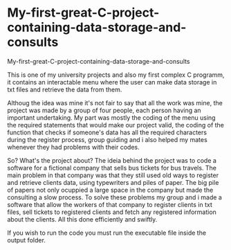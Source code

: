 # My-first-great-C-project-containing-data-storage-and-consults
My-first-great-C-project-containing-data-storage-and-consults

This is one of my university projects and also my first complex C programm, it contains an interactable menu where the user can make data storage in txt files and retrieve the data from them.

Althoug the idea was mine it's not fair to say that all the work was mine, the project was made by a group of four people, each person having an important undertaking. My part was mostly the coding of the menu using the required statements that would make our project valid, the coding of the function that checks if someone's data has all the required characters during the register process, group guiding and i also helped my mates whenever they had problems with their codes.

So? What's the project about? The ideia behind the project was to code a software for a fictional company that sells bus tickets for bus travels. The main problem in that company was that they still used old ways to register and retrieve clients data, using typewriters and piles of paper. The big pile of papers not only ocuppied a large space in the company but made the consulting a slow process. To solve these problems my group and i made a software that allow the workers of that company to register clients in txt files, sell tickets to registered clients and fetch any registered information about the clients. All this done efficiently and swiftly.

If you wish to run the code you must run the executable file inside the output folder.
